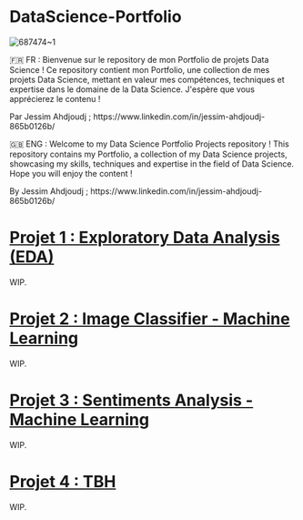 # DataScience-Portfolio

![687474~1](https://github.com/JessAhdj/DataScience-Portfolio/assets/128965546/f6af4023-aa6f-4257-80e5-9b4faa79a150)

🇫🇷 FR :
Bienvenue sur le repository de mon Portfolio de projets Data Science ! Ce repository contient mon Portfolio, une collection de mes projets Data Science, mettant en valeur mes compétences, techniques et expertise dans le domaine de la Data Science. J'espère que vous apprécierez le contenu !
<p> Par Jessim Ahdjoudj ; https://www.linkedin.com/in/jessim-ahdjoudj-865b0126b/ </p>

🇬🇧 ENG :
Welcome to my Data Science Portfolio Projects repository ! This repository contains my Portfolio, a collection of my Data Science projects, showcasing my skills, techniques and expertise in the field of Data Science. Hope you will enjoy the content !
<p> By Jessim Ahdjoudj ; https://www.linkedin.com/in/jessim-ahdjoudj-865b0126b/ </p>

# [Projet 1 : Exploratory Data Analysis (EDA)](https://github.com/JessAhdj/DataScience-Portfolio/tree/main/Projet%201)
<p> WIP. </p>

# [Projet 2 : Image Classifier - Machine Learning](https://github.com/JessAhdj/DataScience-Portfolio/tree/main/Projet%202)
<p> WIP. </p>

# [Projet 3 : Sentiments Analysis - Machine Learning](https://github.com/JessAhdj/DataScience-Portfolio/tree/main/Projet%203)
<p> WIP. </p>

# [Projet 4 : TBH](https://github.com/JessAhdj/DataScience-Portfolio/tree/main/Projet%204)
<p> WIP. </p>
